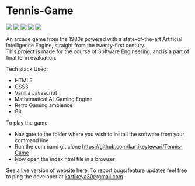 # Tennis-Game

<p float="left">
<img src="https://img.shields.io/badge/-HTML-blue">
<img src="https://img.shields.io/badge/-CSS-blue">
<img src="https://img.shields.io/badge/-Javascript-blue">
<img src="https://img.shields.io/badge/-Artificial_Intelligence-red">
<img src="https://img.shields.io/badge/-Game-red">
</p>

An arcade game from the 1980s powered with a state-of-the-art Artificial Intelligence Engine, straight from the twenty-first century.<br>
This project is made for the course of Software Engineering, and is a part of final term evaluation.

Tech stack Used:

- HTML5
- CSS3
- Vanilla Javascript
- Mathematical AI-Gaming Engine
- Retro Gaming ambience
- Git

To play the game

- Navigate to the folder where you wish to install the software from your command line
- Run the command git clone https://github.com/kartikeytewari/Tennis-Game
- Now open the index.html file in a browser

See a live version of website <a href="https://kartikeytewari.github.io/Tennis-Game/index.html">here</a>.
To report bugs/feature updates feel free to ping the developer at kartikeya30@gmail.com